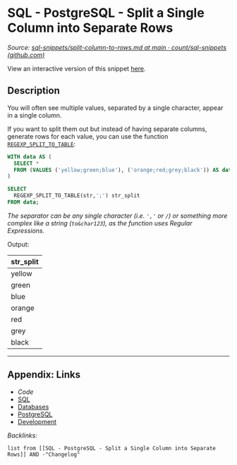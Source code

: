# SQL - PostgreSQL - Split a Single Column into Separate Rows

*Source: [sql-snippets/split-column-to-rows.md at main · count/sql-snippets (github.com)](https://github.com/count/sql-snippets/blob/main/postgres/split-column-to-rows.md)*

View an interactive version of this snippet [here](https://count.co/n/lF1dUz66TuF?vm=e).

## Description

You will often see multiple values, separated by a single character, appear in a single column. 

If you want to split them out but instead of having separate columns, generate rows for each value, you can use the function [`REGEXP_SPLIT_TO_TABLE`](https://www.postgresql.org/docs/13/functions-string.html):

````sql
WITH data AS (
  SELECT *
  FROM (VALUES ('yellow;green;blue'), ('orange;red;grey;black')) AS data (str)
)

SELECT
  REGEXP_SPLIT_TO_TABLE(str,';') str_split
FROM data;
````

*The separator can be any single character (i.e. `','` or `/`) or something more complex like a string (`to&char123`), as the function uses Regular Expressions.* 

Output:

|str_split|
|---------|
|yellow|
|green|
|blue|
|orange|
|red|
|grey|
|black|

---

## Appendix: Links

* *Code*
* [SQL](../../../../3-Resources/Tools/Developer%20Tools/Data%20Stack/Procedural%20Languages/SQL.md)
* [Databases](../../../MOCs/Databases.md)
* [PostgreSQL](../../../../3-Resources/Tools/Developer%20Tools/Data%20Stack/Databases/PostgreSQL.md)
* [Development](../../../MOCs/Development.md)

*Backlinks:*

````dataview
list from [[SQL - PostgreSQL - Split a Single Column into Separate Rows]] AND -"Changelog"
````
